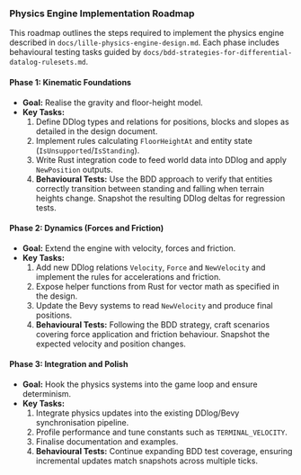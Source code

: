 ### **Physics Engine Implementation Roadmap**

This roadmap outlines the steps required to implement the physics engine described in `docs/lille-physics-engine-design.md`. Each phase includes behavioural testing tasks guided by `docs/bdd-strategies-for-differential-datalog-rulesets.md`.

#### **Phase 1: Kinematic Foundations**

- **Goal:** Realise the gravity and floor-height model.
- **Key Tasks:**
  1. Define DDlog types and relations for positions, blocks and slopes as detailed in the design document.
  2. Implement rules calculating `FloorHeightAt` and entity state (`IsUnsupported`/`IsStanding`).
  3. Write Rust integration code to feed world data into DDlog and apply `NewPosition` outputs.
  4. **Behavioural Tests:** Use the BDD approach to verify that entities correctly transition between standing and falling when terrain heights change. Snapshot the resulting DDlog deltas for regression tests.

#### **Phase 2: Dynamics (Forces and Friction)**

- **Goal:** Extend the engine with velocity, forces and friction.
- **Key Tasks:**
  1. Add new DDlog relations `Velocity`, `Force` and `NewVelocity` and implement the rules for accelerations and friction.
  2. Expose helper functions from Rust for vector math as specified in the design.
  3. Update the Bevy systems to read `NewVelocity` and produce final positions.
  4. **Behavioural Tests:** Following the BDD strategy, craft scenarios covering force application and friction behaviour. Snapshot the expected velocity and position changes.

#### **Phase 3: Integration and Polish**

- **Goal:** Hook the physics systems into the game loop and ensure determinism.
- **Key Tasks:**
  1. Integrate physics updates into the existing DDlog/Bevy synchronisation pipeline.
  2. Profile performance and tune constants such as `TERMINAL_VELOCITY`.
  3. Finalise documentation and examples.
  4. **Behavioural Tests:** Continue expanding BDD test coverage, ensuring incremental updates match snapshots across multiple ticks.

